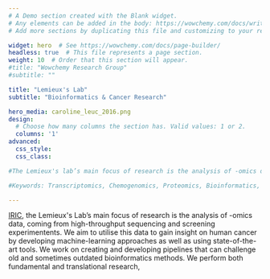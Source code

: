```yaml
---
# A Demo section created with the Blank widget.
# Any elements can be added in the body: https://wowchemy.com/docs/writing-markdown-latex/
# Add more sections by duplicating this file and customizing to your requirements.

widget: hero  # See https://wowchemy.com/docs/page-builder/
headless: true  # This file represents a page section.
weight: 10  # Order that this section will appear.
#title: "Wowchemy Research Group"
#subtitle: ""

title: "Lemieux's Lab"
subtitle: "Bioinformatics & Cancer Research"

hero_media: caroline_leuc_2016.png
design:
  # Choose how many columns the section has. Valid values: 1 or 2.
  columns: '1'
advanced:
  css_style:
  css_class:

#The Lemieux's lab’s main focus of research is the analysis of -omics data, coming from high-throughput sequencing and screening experimentents. We aim to utilise this data to gain insight on human cancer by developing machine-learning approaches as well as using state-of-the-art tools. We work on creating and developing pipelines that can challenge old and sometimes outdated bioinformatics methods. We perform both fundamental and translational research, in that we try to contribute to the scientific advancements in bioinformatics as well as using them to the benefit of improving cancer treatment. Our team is truly multidisciplinary, uniting students of various backgrounds; biologists, bioinformaticians and computer scientists alike, all find a place here. The type of data we analyse is equally diverse; transcriptomics, chemo-genomics, proteomics, all are rich and contribute to our work.

#Keywords: Transcriptomics, Chemogenomics, Proteomics, Bioinformatics, Machine-Learning, Development Anlaysis Pipelines , Computer Sciences

---
```


[IRIC](https://www.iric.ca/en), the Lemieux's Lab’s main focus of research is the analysis of -omics data, coming from high-throughput sequencing and screening experimentents. We aim to utilise this data to gain insight on human cancer by developing machine-learning approaches as well as using state-of-the-art tools. We work on creating and developing pipelines that can challenge old and sometimes outdated bioinformatics methods. We perform both fundamental and translational research, 

